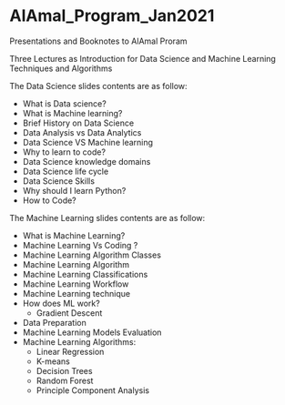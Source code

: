 # AlAmal_Program_Jan2021
Presentations and Booknotes to AlAmal Proram

Three Lectures as Introduction for Data Science and Machine Learning Techniques and Algorithms

The Data Science slides contents are as follow:

* What is Data science?
* What is Machine learning?
* Brief History on Data Science
* Data Analysis vs Data Analytics
* Data Science VS Machine learning
* Why to learn to code?
* Data Science knowledge domains 
* Data Science life cycle
* Data Science Skills
* Why should I learn Python?
* How to Code?


The Machine Learning slides contents are as follow:

* What is Machine Learning?
* Machine Learning Vs Coding ?
* Machine Learning Algorithm Classes
* Machine Learning Algorithm 
* Machine Learning Classifications 
* Machine Learning Workflow
* Machine Learning technique
* How does ML work?
  * Gradient Descent 
* Data Preparation
* Machine Learning Models Evaluation
* Machine Learning Algorithms:
  * Linear Regression
  * K-means 
  * Decision Trees
  * Random Forest
  * Principle Component Analysis
